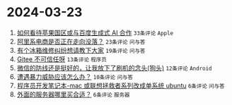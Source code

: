# 2024-03-23

1. [如何看待苹果国区或与百度生成式 AI 合作](https://www.v2ex.com/t/1026254) `33条评论` `Apple`
1. [阿里系电商是否正在走向没落？](https://www.v2ex.com/t/1026269) `23条评论` `问与答`
1. [有个冰箱维修纠纷想请教下大家](https://www.v2ex.com/t/1026260) `19条评论` `问与答`
1. [Gitee 不可信任呀](https://www.v2ex.com/t/1026261) `13条评论` `程序员`
1. [微信的防线还是挺好的，让我放下了刷机的念头(狗头)](https://www.v2ex.com/t/1026262) `12条评论` `Android`
1. [遭遇暴力威胁应该怎么办？](https://www.v2ex.com/t/1026280) `10条评论` `问与答`
1. [程序员开发笔记本-mac 或联想拯救者系列改成单系统 ubuntu](https://www.v2ex.com/t/1026279) `6条评论` `问与答`
1. [外面的服务器哪里买合适？](https://www.v2ex.com/t/1026272) `6条评论` `服务器`
